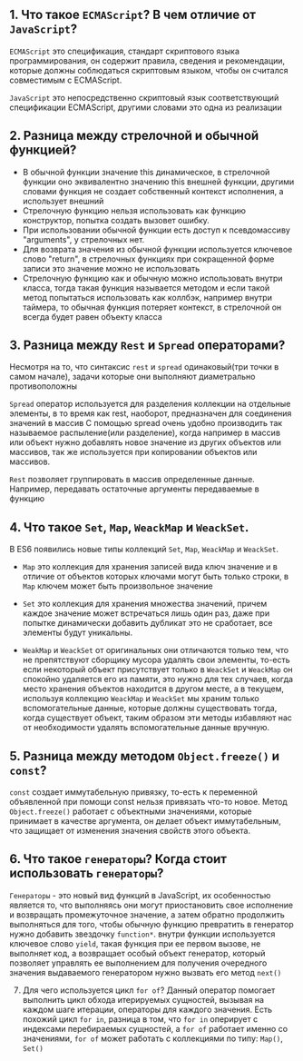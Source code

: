 ## 1. Что такое `ECMAScript`? В чем отличие от `JavaScript`?
   `ECMAScript` это спецификация, стандарт скриптового языка программирования, он содержит правила, сведения и рекомендации,
   которые должны соблюдаться скриптовым языком, чтобы он считался совместимым с ECMAScript.

   `JavaScript` это непосредственно скриптовый язык соответствующий спецификации ECMAScript,
     другими словами это одна из реализации



## 2. Разница между стрелочной и обычной функцией? 
* В обычной функции значение this динамическое, в стрелочной функции оно эквивалентно значению this внешней функции,
другими словами функция не создает собственный контекст исполнения, а использует внешний
* Стрелочную функцию нельзя использовать как функцию конструктор, попытка создать вызовет ошибку.
* При использовании обычной функции есть доступ к псевдомассиву "arguments", у стрелочных нет.
* Для возврата значения из обычной функции используется ключевое слово "return", 
в стрелочных функциях при сокращенной форме записи это значение можно не использовать
* Стрелочную функцию как и обычную можно использовать внутри класса, 
тогда такая функция называется методом и если такой метод попытаться использовать как коллбэк, 
например внутри таймера, то обычная функция потеряет контекст, в стрелочной он всегда будет равен объекту класса


## 3. Разница между `Rest` и `Spread` операторами?
Несмотря на то, что синтаксис `rest` и `spread` одинаковый(три точки в самом начале), 
задачи которые они выполняют диаметрально противоположны


`Spread` оператор используется для разделения коллекции на отдельные элементы, в то время как rest, наоборот, 
предназначен для соединения значений в массив
С помощью spread очень удобно производить так называемое распыление(или разделение),
когда например в массив или объект нужно добавлять новое значение из других объектов или массивов, 
так же используется при копировании объектов или массивов.


`Rest` позволяет группировать в массив определенные данные. Например, передавать остаточные аргументы передаваемые в функцию


## 4. Что такое `Set`, `Map`, `WeackMap` и `WeackSet`.
 В ES6 появились новые типы коллекций `Set`, `Map`, `WeackMap` и `WeackSet`.
* `Map` это коллекция для хранения записей вида ключ значение и в отличие от объектов которых ключами могут быть только строки, 
в `Map` ключем может быть произвольное значение

* `Set` это коллекция для хранения множества значений, причем каждое значение может встречаться лишь один раз,
   даже при попытке динамически добавить дубликат это не сработает, все элементы будут уникальны.

* `WeakMap` и `WeackSet` от оригинальных они отличаются только тем, что не препятствуют сборщику мусора удалять свои элементы,
   то-есть если некоторый объект присутствует только в `WeackSet` и `WeackMap` он спокойно удаляется его из памяти,
   это нужно для тех случаев, когда место хранения объектов находится в другом месте, а в текущем, 
   используя коллекцию `WeackMap` и `WeackSet` мы храним только вспомогательные данные, которые должны существовать тогда, 
   когда существует объект, таким образом эти методы избавляют нас от необходимости удалять вспомогательные данные вручную.


## 5. Разница между методом `Object.freeze()` и `const`?
   `const` создает иммутабельную привязку, то-есть к переменной объявленной при помощи const нельзя привязать что-то новое.
   Метод `Object.freeze()` работает с объектными значениями, которые принимает в качестве аргумента, 
   он делает объект иммутабельным, что защищает от изменения значения свойств этого объекта.


## 6. Что такое `генераторы`? Когда стоит использовать `генераторы`?
   `Генераторы` - это новый вид функций в JavaScript, их особенностью является то, что выполняясь они могут приостановить
     свое исполнение и возвращать промежуточное значение, а затем обратно продолжить выполняться
     для того, чтобы обычную функцию превратить в генератор нужно добавить звездочку `function*`.
     внутри функции используется ключевое слово `yield`, такая функция при ее первом вызове, не выполняет код,
     а возвращает особый объект генератор, который позволяет управлять ее выполнением
     для получения очередного значения выдаваемого генератором нужно вызвать его метод `next()`


7. Для чего используется цикл `for of`?
   Данный оператор помогает выполнить цикл обхода итерируемых сущностей, вызывая на каждом шаге итерации, операторы
   для каждого значения. 
   Есть похожий цикл `for in`, разница в том, что `for in` оперирует с индексами перебираемых сущностей,
   а `for of` работает именно со значениями, `for of` может работать с коллекциями по типу: `Map()`, `Set()`